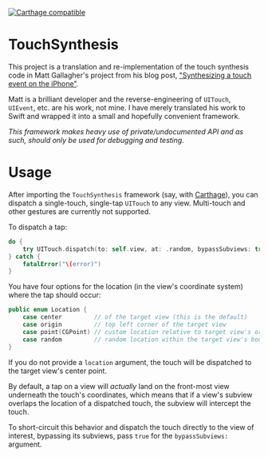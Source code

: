 [![Carthage compatible](https://img.shields.io/badge/Carthage-compatible-4BC51D.svg?style=flat)](https://github.com/Carthage/Carthage)

# TouchSynthesis

This project is a translation and re-implementation of the touch synthesis code in Matt Gallagher's project from his blog post, ["Synthesizing a touch event on the iPhone"](https://www.cocoawithlove.com/2008/10/synthesizing-touch-event-on-iphone.html).

Matt is a brilliant developer and the reverse-engineering of `UITouch`, `UIEvent`, etc. are his work, not mine. I have merely translated his work to Swift and wrapped it into a small and hopefully convenient framework.

_This framework makes heavy use of private/undocumented API and as such, should only be used for debugging and testing._

# Usage

After importing the `TouchSynthesis` framework (say, with [Carthage](https://github.com/Carthage/Carthage)),
you can dispatch a single-touch, single-tap `UITouch` to any view. Multi-touch and other gestures are currently not supported.

To dispatch a tap:

```Swift
do {
    try UITouch.dispatch(to: self.view, at: .random, bypassSubviews: true)
} catch {
    fatalError("\(error)")
}
```

You have four options for the location (in the view's coordinate system) where the tap should occur:

```Swift
public enum Location {
    case center         // of the target view (this is the default)
    case origin         // top left corner of the target view
    case point(CGPoint) // custom location relative to target view's origin
    case random         // random location within the target view's bounds
}
```

If you do not provide a `location` argument, the touch will be dispatched to the target view's center point.

By default, a tap on a view will _actually_ land on the front-most view underneath the touch's coordinates, which means that if a view's subview overlaps the location of a dispatched touch, the subview will intercept the touch.

To short-circuit this behavior and dispatch the touch directly to the view of interest, bypassing its subviews, pass `true` for the `bypassSubviews:` argument.
